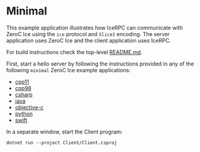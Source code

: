 # Minimal

This example application illustrates how IceRPC can communicate with ZeroC Ice using the `ice` protocol and `Slice1`
encoding. The server application uses ZeroC Ice and the client application uses IceRPC.

For build instructions check the top-level [README.md](../../README.md#building).

First, start a hello server by following the instructions provided in any of the following `minimal` ZeroC Ice example
applications:

- [cpp11][1]
- [cpp98][2]
- [csharp][3]
- [java][4]
- [objective-c][5]
- [python][6]
- [swift][7]

In a separate window, start the Client program:

```shell
dotnet run --project Client/Client.csproj
```

[1]: https://github.com/zeroc-ice/ice-demos/tree/3.7/cpp11/Ice/minimal
[2]: https://github.com/zeroc-ice/ice-demos/tree/3.7/cpp98/Ice/minimal
[3]: https://github.com/zeroc-ice/ice-demos/tree/3.7/csharp/Ice/minimal
[4]: https://github.com/zeroc-ice/ice-demos/tree/3.7/java/Ice/minimal
[5]: https://github.com/zeroc-ice/ice-demos/tree/3.7/objective-c/Ice/minimal
[6]: https://github.com/zeroc-ice/ice-demos/tree/3.7/python/Ice/minimal
[7]: https://github.com/zeroc-ice/ice-demos/tree/3.7/swift/Ice/minimal
